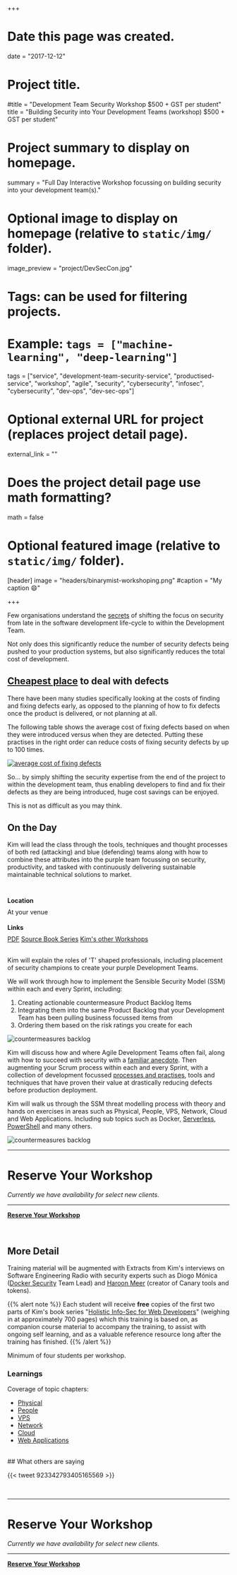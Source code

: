+++
# Date this page was created.
date = "2017-12-12"

# Project title.
#title = "Development Team Security Workshop $500 + GST per student"
title = "Building Security into Your Development Teams (workshop) $500 + GST per student"

# Project summary to display on homepage.
summary = "Full Day Interactive Workshop focussing on building security into your development team(s)."

# Optional image to display on homepage (relative to `static/img/` folder).
image_preview = "project/DevSecCon.jpg"

# Tags: can be used for filtering projects.
# Example: `tags = ["machine-learning", "deep-learning"]`
tags = ["service", "development-team-security-service", "productised-service", "workshop", "agile", "security", "cybersecurity", "infosec", "cybersecurity", "dev-ops", "dev-sec-ops"]

# Optional external URL for project (replaces project detail page).
external_link = ""

# Does the project detail page use math formatting?
math = false

# Optional featured image (relative to `static/img/` folder).
[header]
image = "headers/binarymist-workshoping.png"
#caption = "My caption :smile:"

+++



Few organisations understand the [secrets](/talk/all-day-devops--talk-secrets-of-a-high-performance-security-focussed-agile-team) of shifting the focus on security from late in the software development life-cycle to within the Development Team.

Not only does this significantly reduce the number of security defects being pushed to your production systems, but also significantly reduces the total cost of development.

## [Cheapest place](https://f0.holisticinfosecforwebdevelopers.com/chap06.html#leanpub-auto-cheapest-place-to-deal-with-defects) to deal with defects

There have been many studies specifically looking at the costs of finding and fixing defects early, as opposed to the planning of how to fix defects once the product is delivered, or not planning at all.

The following table shows the average cost of fixing defects based on when they were introduced versus when they are detected. Putting these practises in the right order can reduce costs of fixing security defects by up to 100 times.

[![average cost of fixing defects](/img/project/AverageCostOfFixingDefects.png)](https://f0.holisticinfosecforwebdevelopers.com/chap06.html#leanpub-auto-cheapest-place-to-deal-with-defects)

So... by simply shifting the security expertise from the end of the project to within the development team, thus enabling developers to find and fix their defects as they are being introduced, huge cost savings can be enjoyed.

This is not as difficult as you may think.

## On the Day

Kim will lead the class through the tools, techniques and thought processes of both red (attacking) and blue (defending) teams along with how to combine these attributes into the purple team focussing on security, productivity, and tasked with continuously delivering sustainable maintainable technical solutions to market.

<div class="row" style="padding-top: 10px">
   <div class="col-sm-1"></div>
   <div class="col-sm-10" style="padding-top: 10px">
      <div class="row">
         <div class="col-xs-12 col-sm-3 pub-row-heading" style="line-height:34px; font-weight:bold;">Location</div>
         <div class="col-xs-12 col-sm-9">At your venue</div>
      </div>
      <div class="row" style="padding-top: 10px">
         <div class="col-xs-12 col-sm-3 pub-row-heading" style="line-height:34px; font-weight:bold;">Links</div>
         <div class="col-xs-12 col-sm-9">
            <a class="btn btn-primary btn-outline" href="/files/talk/BuildingSecurityIntoYourDevTeams-Generic.pdf">PDF</a>
            <a class="btn btn-primary btn-outline" href="/publication/holistic-infosec-for-web-developers/">Source Book Series</a>
            <a class="btn btn-primary btn-outline" href="/tags/workshop">Kim's other Workshops</a>
         </div>
      </div>
   </div>
   <div class="col-sm-1"></div>
</div><br>


Kim will explain the roles of 'T' shaped professionals, including placement of security champions to create your purple Development Teams.

We will work through how to implement the Sensible Security Model (SSM) within each and every Sprint, including:

1. Creating actionable countermeasure Product Backlog Items
2. Integrating them into the same Product Backlog that your Development Team has been pulling business focussed items from
3. Ordering them based on the risk ratings you create for each

![countermeasures backlog](/img/project/Countermeasures-Backlog.jpg)

Kim will discuss how and where Agile Development Teams often fail, along with how to succeed with security with a [familiar anecdote](https://f0.holisticinfosecforwebdevelopers.com/chap06.html#leanpub-auto-how-and-why-many-software-development-shops-fail). Then augmenting your Scrum process within each and every Sprint, with a collection of development focussed [processes and practises](http://f0.holisticinfosecforwebdevelopers.com/chap06.html#process-and-practises-agile-development-and-practices), tools and techniques that have proven their value at drastically reducing defects before production deployment.

Kim will walk us through the SSM threat modelling process with theory and hands on exercises in areas such as Physical, People, VPS, Network, Cloud and Web Applications. Including sub topics such as Docker, [Serverless](https://f1.holisticinfosecforwebdevelopers.com/chap05.html#cloud-countermeasures-serverless), [PowerShell](/talk/isig-2017-workshop-windows-exploitation-and-persistence-with-ps/) and many others.

![countermeasures backlog](/img/project/SSM.jpg)

---

# Reserve Your Workshop

_Currently we have availability for select new clients._

---

<a class="btn btn-primary btn-outline" href="/#contact"><b>Reserve Your Workshop</b></a>

<br>

## More Detail</h4>

Training material will be augmented with Extracts from Kim's interviews on Software Engineering Radio with security experts such as Diogo Mónica ([Docker Security](/publication/ser-podcast-docker-security/) Team Lead) and [Haroon Meer](/publication/ser-podcast-network-security) (creator of Canary tools and tokens).

{{% alert note %}}
Each student will receive **free** copies of the first two parts of Kim's book series "[Holistic Info-Sec for Web Developers](/publication/holistic-infosec-for-web-developers/)" (weighing in at approximately 700 pages) which this training is based on, as companion course material to accompany the training, to assist with ongoing self learning, and as a valuable reference resource long after the training has finished.
{{% /alert %}}

Minimum of four students per workshop.

### Learnings

Coverage of topic chapters:

* [Physical](http://f0.holisticinfosecforwebdevelopers.com/chap07.html#physical)
* [People](http://f0.holisticinfosecforwebdevelopers.com/chap08.html#people)
* [VPS](http://f1.holisticinfosecforwebdevelopers.com/chap03.html#vps)
* [Network](http://f1.holisticinfosecforwebdevelopers.com/chap04.html#network)
* [Cloud](http://f1.holisticinfosecforwebdevelopers.com/chap05.html#cloud)
* [Web Applications](http://f1.holisticinfosecforwebdevelopers.com/chap06.html#web-applications)

<br>
## What others are saying


{{< tweet 923342793405165569 >}}

<br>

---

# Reserve Your Workshop

_Currently we have availability for select new clients._

---

<a class="btn btn-primary btn-outline" href="/#contact"><b>Reserve Your Workshop</b></a>

<br>








